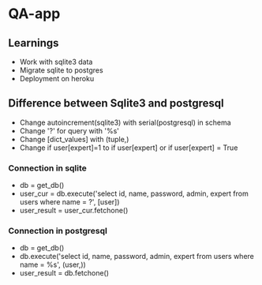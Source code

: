 # QA-app

## Learnings

* Work with sqlite3 data
* Migrate sqlite to postgres
* Deployment on heroku

## Difference between Sqlite3 and postgresql

* Change autoincrement(sqlite3) with serial(postgresql) in schema
* Change '?' for query with '%s'
* Change [dict_values] with (tuple,)
* Change if user[expert]=1 to if user[expert] or if user[expert] = True

### Connection in sqlite

* db = get_db()
* user_cur = db.execute('select id, name, password, admin, expert from users where name = ?', [user])
* user_result = user_cur.fetchone()

### Connection in postgresql

* db = get_db()
* db.execute('select id, name, password, admin, expert from users where name = %s', (user,))
* user_result = db.fetchone()

 
